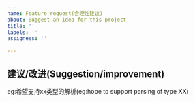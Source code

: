 ```yaml
---
name: Feature request(合理性建议)
about: Suggest an idea for this project
title: ''
labels: ''
assignees: ''

---
```


## 建议/改进(Suggestion/improvement)
eg:希望支持xx类型的解析(eg:hope to support parsing of type XX)
